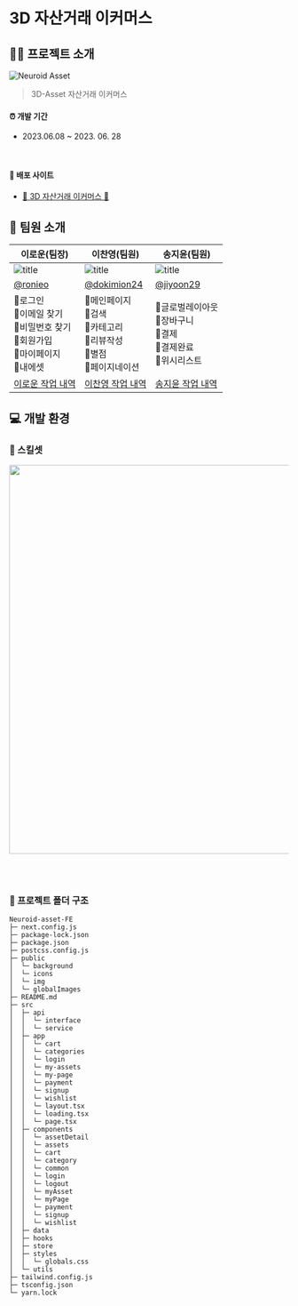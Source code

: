 # 3D 자산거래 이커머스

## 💁🏻 프로젝트 소개
![Neuroid Asset](https://github.com/3DAsset-eCommerce/3D-FE/assets/76941552/608c6f51-4bdc-41d5-aaf2-b671b62b91b8)
> 3D-Asset 자산거래 이커머스 <br />

#### ⏰ 개발 기간

- 2023.06.08 ~ 2023. 06. 28

<br/>

#### 🔗 배포 사이트

- [🦾 3D 자산거래 이커머스 🦾](https://neuroid-asset.vercel.app/)

## 👥 팀원 소개
| 이로운(팀장)                                                                                        | 이찬영(팀원)                                                                                 | 송지윤(팀원)                                                                                                                                                                                                                                        |
| --------------------------------------------------------------------------------------------------- | -------------------------------------------------------------------------------------------- | ------------------------------------------------------------------------------------------- | 
| ![title](https://avatars.githubusercontent.com/u/76941552?v=4)                                     | ![title](https://avatars.githubusercontent.com/u/92348492?v=4)                               | ![title](https://avatars.githubusercontent.com/u/71622691?v=4)                              |
| [@ronieo](https://github.com/ronieo)                                                          | [@dokimion24](https://github.com/dokimion24)                                                   | [@jiyoon29](https://github.com/jiyoon29)                                                    |                                                   |
|📍로그인<br />📍이메일 찾기<br />📍비밀번호 찾기<br />📍회원가입<br />📍마이페이지 </br> 📍내에셋 </br> | 📍메인페이지<br />📍검색<br /> 📍카테고리<br />📍리뷰작성 <br/> 📍별점<br /> 📍페이지네이션<br /> |📍글로벌레이아웃<br />📍장바구니<br /> 📍결제<br /> 📍결제완료<br /> 📍위시리스트<br />                               | 
| [이로운 작업 내역](https://github.com/3DAsset-eCommerce/3D-FE/issues?q=author%3Aronieo+) | [이찬영 작업 내역](https://github.com/3DAsset-eCommerce/3D-FE/issues?q=author%3Adokimion24+) | [송지윤 작업 내역](https://github.com/3DAsset-eCommerce/3D-FE/issues?q=author%3Ajiyoon29) |


## 💻 개발 환경
### 🔧 스킬셋
<!--![FE_skillset](https://github.com/3DAsset-eCommerce/3D-FE/assets/76941552/a0e3c0fd-0eee-45fe-9fd4-afaeb7c05a1d)-->
<img src='https://github.com/3DAsset-eCommerce/3D-FE/assets/76941552/0b0622af-6adb-4414-a198-299fb81f70c7' width='550px' height='700px'/>

<br /><br />

### 📁 프로젝트 폴더 구조
```
Neuroid-asset-FE
├─ next.config.js
├─ package-lock.json
├─ package.json
├─ postcss.config.js
├─ public
│  └─ background
│  └─ icons
│  └─ img
│  └─ globalImages
├─ README.md
├─ src
│  ├─ api
│  │  └─ interface
│  │  └─ service
│  ├─ app
│  │  └─ cart
│  │  └─ categories
│  │  └─ login
│  │  └─ my-assets
│  │  └─ my-page
│  │  └─ payment
│  │  └─ signup
│  │  └─ wishlist
│  │  └─ layout.tsx
│  │  └─ loading.tsx
│  │  └─ page.tsx
│  ├─ components
│  │  └─ assetDetail
│  │  └─ assets
│  │  └─ cart
│  │  └─ category
│  │  └─ common
│  │  └─ login
│  │  └─ logout
│  │  └─ myAsset
│  │  └─ myPage
│  │  └─ payment
│  │  └─ signup
│  │  └─ wishlist
│  ├─ data
│  ├─ hooks
│  ├─ store
│  ├─ styles
│  │  └─ globals.css
│  └─ utils
├─ tailwind.config.js
├─ tsconfig.json
└─ yarn.lock
```
<br />
<!--
## 🖥 프로젝트 미리보기

|**로그인**|**회원가입**|
| --- | --- |
|<p align="center"><img src="" width="" height="" style="object-fit: cover; object-position: center;"></p>|<p align="center"><img src="" width="" height="" style="object-fit: cover; object-position: center;"></p>|
|<p align="center"> 로그인 후 서비스 이용이 가능합니다. </p>|<p align="center">이메일 인증 후 모든 입력폼에서 유효성검사를 진행 후 </br> 로그인 페이지로 렌더링 됩니다.</p>|


|**메인페이지**|**카테고리**|
| --- | --- |
|<p align="center"><img src="" width="" height="" style="object-fit: cover; object-position: center;"></p>|<p align="center"><img src="" width="" height="" style="object-fit: cover; object-position: center;"></p>|
|<p align="center">로그인 여부에 상관 없이 모든 에셋을 출력합니다.</p>|<p align="center">카테고리에 따라 분류된 에셋을 출력하고, </br> 더보기를 클릭 해 </br> 태그에 해당하는 에셋만 출력됩니다</p>|


|**에셋리뷰**|**에셋별점**|
| --- | --- |
|<p align="center"><img src="" width="" height="" style="object-fit: cover; object-position: center;"></p>|<p align="center"><img src="" width="" height="" style="object-fit: cover; object-position: center;"></p>|
|<p align="center">에셋 클릭 시, 타 유저 리뷰를 볼 수 있고 </br> 구매한 에셋에 따라 리뷰 작성 가능합니다.</p>|<p align="center">구매한 에셋에 대한 별점 책정 및 수정이 가능합니다. </p>|


|**장바구니**|**위시리스트**|
| --- | --- |
|<p align="center"><img src="" width="" height="" style="object-fit: cover; object-position: center;"></p>|<p align="center"><img src="" width="" height="" style="object-fit: cover; object-position: center;"></p>|
|<p align="center">구매하려는 에셋을 담거나 삭제 할 수 있고</br> 전체 구매 또는 선택 구매가 가능합니다.</p>|<p align="center">위시리스트에 에셋을 담거나 삭제 할 수 있고</br> 장바구니에 담을수도 있습니다.</p>|


|**결제하기**|**결제완료**|
| --- | --- |
|<p align="center"><img src="" width="" height="" style="object-fit: cover; object-position: center;"></p>|<p align="center"><img src="" width="" height="" style="object-fit: cover; object-position: center;"></p>|
|<p align="center">결제를 희망하는 에셋을 담고 </br> 결제수단을 선택해 결제가 가능합니다. </br> 현재는 카카오페이만 가능합니다. </p>|<p align="center">결제완료한 에셋을 리스트로 출력하고 </br> 결제 내역에 대한 정보를 보여줍니다.</br> 완료페이지에서 메인페이지 또는 </br> 주문내역 페이지로 리랜더링 선택이 가능합니다.</p>|


|**내에셋**|**마이페이지**|
| --- | --- |
|<p align="center"><img src="" width="" height="" style="object-fit: cover; object-position: center;"></p>|<p align="center"><img src="" width="" height="" style="object-fit: cover; object-position: center;"></p>|
|<p align="center">구매한 에셋을 다운받는 페이지 입니다. </br> 전체다운로드 또는 체크 버튼을 사용해 선택 다운로드가 가능하고 </br> 확장자는 .fbx 또는 .zip입니다.</p>|<p align="center">계정정보 또는 주문내역을 확인하는 페이지입니다.</br>계정정보에서 비밀번호 변경이 가능하고 </br> 주문상세내역을 확인할 수 있습니다.</p>|
-->
